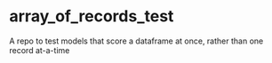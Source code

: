 # array_of_records_test
A repo to test models that score a dataframe at once, rather than one record at-a-time
